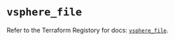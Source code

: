 # `vsphere_file`

Refer to the Terraform Registory for docs: [`vsphere_file`](https://www.terraform.io/docs/providers/vsphere/r/file).
